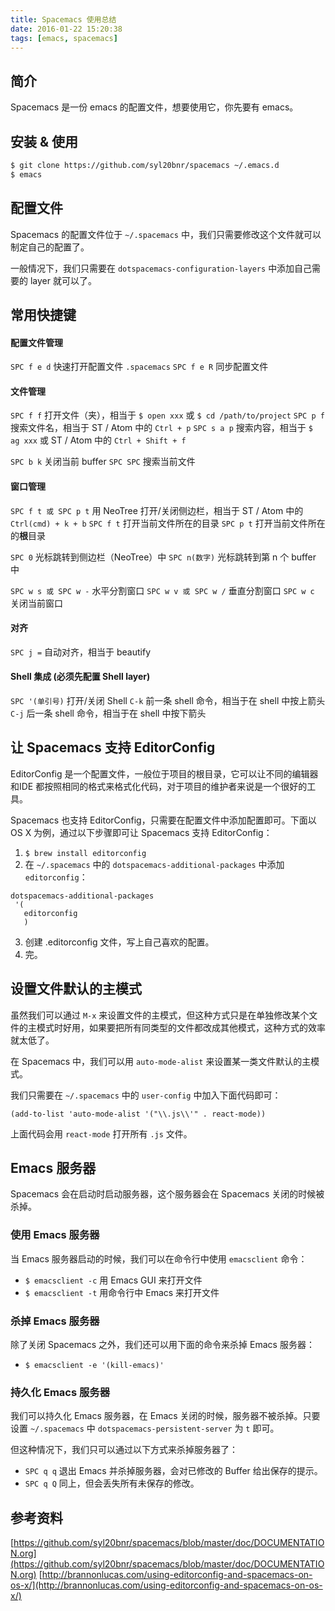 ```yaml
---
title: Spacemacs 使用总结
date: 2016-01-22 15:20:38
tags: [emacs, spacemacs]
---
```


## 简介

Spacemacs 是一份 emacs 的配置文件，想要使用它，你先要有 emacs。

## 安装 & 使用

```bash
$ git clone https://github.com/syl20bnr/spacemacs ~/.emacs.d
$ emacs
```

## 配置文件

Spacemacs 的配置文件位于 `~/.spacemacs` 中，我们只需要修改这个文件就可以制定自己的配置了。

一般情况下，我们只需要在 `dotspacemacs-configuration-layers` 中添加自己需要的 layer 就可以了。

## 常用快捷键

#### 配置文件管理
`SPC f e d` 快速打开配置文件 `.spacemacs`
`SPC f e R` 同步配置文件

#### 文件管理

`SPC f f` 打开文件（夹），相当于 `$ open xxx` 或 `$ cd /path/to/project`
`SPC p f` 搜索文件名，相当于 ST / Atom 中的 `Ctrl + p`
`SPC s a p` 搜索内容，相当于 `$ ag xxx` 或 ST / Atom 中的 `Ctrl + Shift + f`

`SPC b k` 关闭当前 buffer
`SPC SPC` 搜索当前文件 

#### 窗口管理
`SPC f t 或 SPC p t` 用 NeoTree 打开/关闭侧边栏，相当于 ST / Atom 中的 `Ctrl(cmd) + k + b`
`SPC f t` 打开当前文件所在的目录
`SPC p t` 打开当前文件所在的**根**目录

`SPC 0` 光标跳转到侧边栏（NeoTree）中
`SPC n(数字)` 光标跳转到第 n 个 buffer 中

`SPC w s 或 SPC w -` 水平分割窗口
`SPC w v 或 SPC w /` 垂直分割窗口
`SPC w c` 关闭当前窗口

#### 对齐
`SPC j =` 自动对齐，相当于 beautify

#### Shell 集成 (必须先配置 Shell layer)
`SPC '(单引号)` 打开/关闭 Shell
`C-k` 前一条 shell 命令，相当于在 shell 中按上箭头
`C-j` 后一条 shell 命令，相当于在 shell 中按下箭头

## 让 Spacemacs 支持 EditorConfig

EditorConfig 是一个配置文件，一般位于项目的根目录，它可以让不同的编辑器和IDE 都按照相同的格式来格式化代码，对于项目的维护者来说是一个很好的工具。

Spacemacs 也支持 EditorConfig，只需要在配置文件中添加配置即可。下面以 OS X 为例，通过以下步骤即可让 Spacemacs 支持 EditorConfig：

1. `$ brew install editorconfig`
2. 在 `~/.spacemacs` 中的 `dotspacemacs-additional-packages` 中添加 `editorconfig`：
```
dotspacemacs-additional-packages
 '(
   editorconfig
   )
```
3. 创建 .editorconfig 文件，写上自己喜欢的配置。
4. 完。


## 设置文件默认的主模式

虽然我们可以通过 `M-x` 来设置文件的主模式，但这种方式只是在单独修改某个文件的主模式时好用，如果要把所有同类型的文件都改成其他模式，这种方式的效率就太低了。

在 Spacemacs 中，我们可以用 `auto-mode-alist` 来设置某一类文件默认的主模式。

我们只需要在 `~/.spacemacs` 中的 `user-config` 中加入下面代码即可：

```elisp
(add-to-list 'auto-mode-alist '("\\.js\\'" . react-mode))
```

上面代码会用 `react-mode` 打开所有 `.js` 文件。


## Emacs 服务器

Spacemacs 会在启动时启动服务器，这个服务器会在 Spacemacs 关闭的时候被杀掉。

### 使用 Emacs 服务器

当 Emacs 服务器启动的时候，我们可以在命令行中使用 `emacsclient` 命令：

- `$ emacsclient -c` 用 Emacs GUI 来打开文件
- `$ emacsclient -t` 用命令行中 Emacs 来打开文件

### 杀掉 Emacs 服务器

除了关闭 Spacemacs 之外，我们还可以用下面的命令来杀掉 Emacs 服务器：

- `$ emacsclient -e '(kill-emacs)'`

### 持久化 Emacs 服务器

我们可以持久化 Emacs 服务器，在 Emacs 关闭的时候，服务器不被杀掉。只要设置 `~/.spacemacs` 中 `dotspacemacs-persistent-server` 为 `t` 即可。

但这种情况下，我们只可以通过以下方式来杀掉服务器了：

- `SPC q q` 退出 Emacs 并杀掉服务器，会对已修改的 Buffer 给出保存的提示。
- `SPC q Q` 同上，但会丢失所有未保存的修改。


## 参考资料

[https://github.com/syl20bnr/spacemacs/blob/master/doc/DOCUMENTATION.org](https://github.com/syl20bnr/spacemacs/blob/master/doc/DOCUMENTATION.org)
[http://brannonlucas.com/using-editorconfig-and-spacemacs-on-os-x/](http://brannonlucas.com/using-editorconfig-and-spacemacs-on-os-x/)
